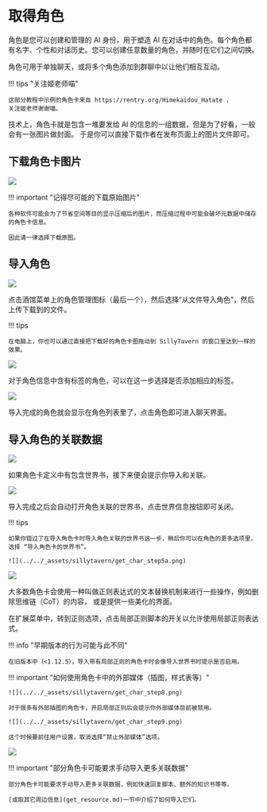 # 取得角色

角色是您可以创建和管理的 AI 身份，用于塑造 AI 在对话中的角色。每个角色都有名字、个性和对话历史。您可以创建任意数量的角色，并随时在它们之间切换。

角色可用于单独聊天，或将多个角色添加到群聊中以让他们相互互动。

!!! tips "关注姬老师喵"

    这部分教程中示例的角色卡来自 https://rentry.org/Himekaidou_Hatate ，
    关注姬老师谢谢喵。

技术上，角色卡就是包含一堆要发给 AI 的信息的一组数据，但是为了好看，一般会有一张图片做封面。
于是你可以直接下载作者在发布页面上的图片文件即可。

## 下载角色卡图片

![](../../_assets/sillytavern/get_char_step1.png)

!!! important "记得尽可能的下载原始图片"

    各种软件可能会为了节省空间等目的显示压缩后的图片，而压缩过程中可能会破坏元数据中储存的角色卡信息。

    因此请一律选择下载原图。

## 导入角色

![](../../_assets/sillytavern/get_char_step2.png)

点击酒馆菜单上的角色管理图标（最后一个），然后选择“从文件导入角色”，然后上传下载到的文件。

!!! tips 

    在电脑上，你也可以通过直接把下载好的角色卡图拖动到 SillyTavern 的窗口里达到一样的效果。

![](../../_assets/sillytavern/get_char_step3.png)

对于角色信息中含有标签的角色，可以在这一步选择是否添加相应的标签。

![](../../_assets/sillytavern/get_char_step4.png)

导入完成的角色就会显示在角色列表里了，点击角色即可进入聊天界面。

## 导入角色的关联数据

![](../../_assets/sillytavern/get_char_step5.png)

如果角色卡定义中有包含世界书，接下来便会提示你导入和关联。

![](../../_assets/sillytavern/get_char_step6.png)

导入完成之后会自动打开角色关联的世界书，点击世界信息按钮即可关闭。
 
!!! tips 

    如果你错过了在导入角色卡时导入角色关联的世界书这一步，稍后你可以在角色的更多选项里，
    选择 “导入角色卡的世界书”。

    ![](../../_assets/sillytavern/get_char_step5a.png)

![](../../_assets/sillytavern/get_char_step7.png)

大多数角色卡会使用一种叫做正则表达式的文本替换机制来进行一些操作，例如删除思维链（CoT）的内容，
或是提供一些美化的界面。

在扩展菜单中，转到正则选项，点击局部正则脚本的开关以允许使用局部正则表达式。

!!! info "早期版本的行为可能与此不同"

    在旧版本中（<1.12.5），导入带有局部正则的角色卡时会像导入世界书时提示是否启用。

!!! important "如何使用角色卡中的外部媒体（插图，样式表等）"

    ![](../../_assets/sillytavern/get_char_step8.png)

    对于很多有外部插图的角色卡，开启局部正则后会提示你外部媒体目前被禁用。

    ![](../../_assets/sillytavern/get_char_step9.png)

    这个时候要前往用户设置，取消选择“禁止外部媒体”选项。


![](../../_assets/sillytavern/get_char.png)

!!! important "部分角色卡可能要求手动导入更多关联数据"

    部分角色卡可能要求手动导入更多关联数据，例如快速回复脚本、额外的知识书等等。

    [或取其它周边信息](get_resource.md)一节中介绍了如何导入它们。